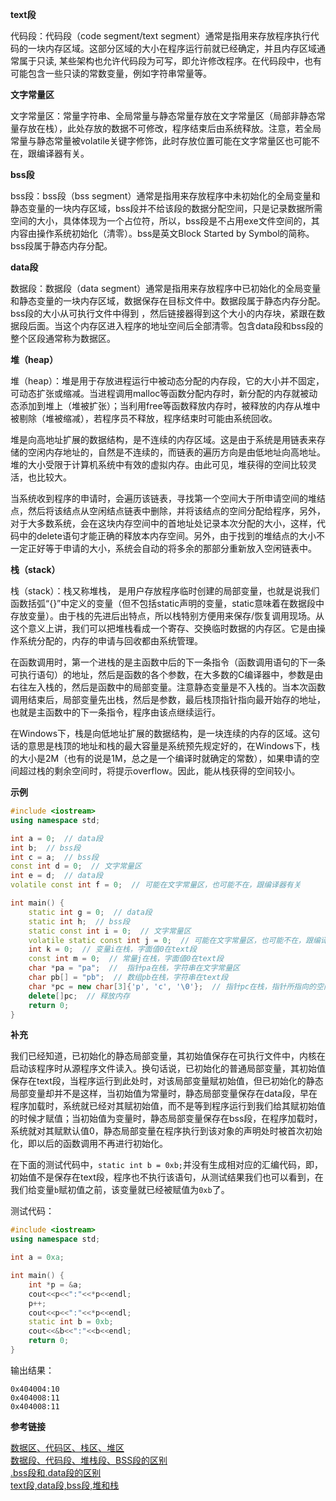 **text段**

代码段：代码段（code segment/text segment）通常是指用来存放程序执行代码的一块内存区域。这部分区域的大小在程序运行前就已经确定，并且内存区域通常属于只读, 某些架构也允许代码段为可写，即允许修改程序。在代码段中，也有可能包含一些只读的常数变量，例如字符串常量等。

**文字常量区**

文字常量区：常量字符串、全局常量与静态常量存放在文字常量区（局部非静态常量存放在栈），此处存放的数据不可修改，程序结束后由系统释放。注意，若全局常量与静态常量被volatile关键字修饰，此时存放位置可能在文字常量区也可能不在，跟编译器有关。

**bss段**

bss段：bss段（bss segment）通常是指用来存放程序中未初始化的全局变量和静态变量的一块内存区域，bss段并不给该段的数据分配空间，只是记录数据所需空间的大小，具体体现为一个占位符，所以，bss段是不占用exe文件空间的，其内容由操作系统初始化（清零）。bss是英文Block Started by Symbol的简称。bss段属于静态内存分配。

**data段**

数据段：数据段（data segment）通常是指用来存放程序中已初始化的全局变量和静态变量的一块内存区域，数据保存在目标文件中。数据段属于静态内存分配。bss段的大小从可执行文件中得到 ，然后链接器得到这个大小的内存块，紧跟在数据段后面。当这个内存区进入程序的地址空间后全部清零。包含data段和bss段的整个区段通常称为数据区。

**堆（heap）**

堆（heap）：堆是用于存放进程运行中被动态分配的内存段，它的大小并不固定，可动态扩张或缩减。当进程调用malloc等函数分配内存时，新分配的内存就被动态添加到堆上（堆被扩张）；当利用free等函数释放内存时，被释放的内存从堆中被剔除（堆被缩减），若程序员不释放，程序结束时可能由系统回收。

堆是向高地址扩展的数据结构，是不连续的内存区域。这是由于系统是用链表来存储的空闲内存地址的，自然是不连续的，而链表的遍历方向是由低地址向高地址。堆的大小受限于计算机系统中有效的虚拟内存。由此可见，堆获得的空间比较灵活，也比较大。

当系统收到程序的申请时，会遍历该链表，寻找第一个空间大于所申请空间的堆结点，然后将该结点从空闲结点链表中删除，并将该结点的空间分配给程序，另外，对于大多数系统，会在这块内存空间中的首地址处记录本次分配的大小，这样，代码中的delete语句才能正确的释放本内存空间。另外，由于找到的堆结点的大小不一定正好等于申请的大小，系统会自动的将多余的那部分重新放入空闲链表中。

**栈（stack）**

栈（stack）：栈又称堆栈， 是用户存放程序临时创建的局部变量，也就是说我们函数括弧“{}”中定义的变量（但不包括static声明的变量，static意味着在数据段中存放变量）。由于栈的先进后出特点，所以栈特别方便用来保存/恢复调用现场。从这个意义上讲，我们可以把堆栈看成一个寄存、交换临时数据的内存区。它是由操作系统分配的，内存的申请与回收都由系统管理。

在函数调用时，第一个进栈的是主函数中后的下一条指令（函数调用语句的下一条可执行语句）的地址，然后是函数的各个参数，在大多数的C编译器中，参数是由右往左入栈的，然后是函数中的局部变量。注意静态变量是不入栈的。当本次函数调用结束后，局部变量先出栈，然后是参数，最后栈顶指针指向最开始存的地址，也就是主函数中的下一条指令，程序由该点继续运行。

在Windows下，栈是向低地址扩展的数据结构，是一块连续的内存的区域。这句话的意思是栈顶的地址和栈的最大容量是系统预先规定好的，在Windows下，栈的大小是2M（也有的说是1M，总之是一个编译时就确定的常数），如果申请的空间超过栈的剩余空间时，将提示overflow。因此，能从栈获得的空间较小。

**示例**
```cpp
#include <iostream>
using namespace std;

int a = 0;  // data段
int b;  // bss段
int c = a;  // bss段
const int d = 0;  // 文字常量区
int e = d;  // data段
volatile const int f = 0;  // 可能在文字常量区，也可能不在，跟编译器有关

int main() {
	static int g = 0;  // data段
	static int h;  // bss段
	static const int i = 0;  // 文字常量区
	volatile static const int j = 0;  // 可能在文字常量区，也可能不在，跟编译器有关
	int k = 0;  // 变量i在栈，字面值0在text段
	const int m = 0;  // 常量j在栈，字面值0在text段
	char *pa = "pa";  //  指针pa在栈，字符串在文字常量区
	char pb[] = "pb";  // 数组pb在栈，字符串在text段
	char *pc = new char[3]{'p', 'c', '\0'};  // 指针pc在栈，指针所指向的空间在堆
	delete[]pc;  // 释放内存
	return 0;
}
```

**补充**

我们已经知道，已初始化的静态局部变量，其初始值保存在可执行文件中，内核在启动该程序时从源程序文件读入。换句话说，已初始化的普通局部变量，其初始值保存在text段，当程序运行到此处时，对该局部变量赋初始值，但已初始化的静态局部变量却并不是这样，当初始值为常量时，静态局部变量保存在data段，早在程序加载时，系统就已经对其赋初始值，而不是等到程序运行到我们给其赋初始值的时候才赋值；当初始值为变量时，静态局部变量保存在bss段，在程序加载时，系统就对其赋默认值0，静态局部变量在程序执行到该对象的声明处时被首次初始化，即以后的函数调用不再进行初始化。

在下面的测试代码中，`static int b = 0xb;`并没有生成相对应的汇编代码，即，初始值不是保存在text段，程序也不执行该语句，从测试结果我们也可以看到，在我们给变量`b`赋初值之前，该变量就已经被赋值为`0xb`了。

测试代码：
```cpp
#include <iostream>
using namespace std;

int a = 0xa;

int main() {
    int *p = &a;
    cout<<p<<":"<<*p<<endl;
    p++;
    cout<<p<<":"<<*p<<endl;
    static int b = 0xb;
    cout<<&b<<":"<<b<<endl;
    return 0;
}
```
输出结果：
```
0x404004:10
0x404008:11
0x404008:11
```

**参考链接**

[数据区、代码区、栈区、堆区](http://blog.csdn.net/luckyzhoustar/article/details/42386629)</br>
[数据段、代码段、堆栈段、BSS段的区别](http://blog.csdn.net/jxhui23/article/details/8064766)</br>
[.bss段和.data段的区别](http://blog.csdn.net/jumper511/article/details/19902013)</br>
[text段,data段,bss段,堆和栈](http://www.cnblogs.com/hfww/archive/2011/06/04/2223366.html)
